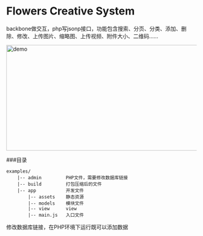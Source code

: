 Flowers Creative System
=====

backbone做交互，php写jsonp接口，功能包含搜索、分页、分类、添加、删除、修改、上传图片、缩略图、上传视频、附件大小、二维码……

<p><img src="https://github.com/stormtea123/raw/master/demo.png" alt="demo" width="520" height="280"></p>

###目录

    examples/
        |-- admin         PHP文件，需要修改数据库链接
        |-- build         打包压缩后的文件
        |-- app           开发文件
            |-- assets    静态资源
            |-- models    模块文件
            |-- view      view
            |-- main.js   入口文件

修改数据库链接，在PHP环境下运行既可以添加数据